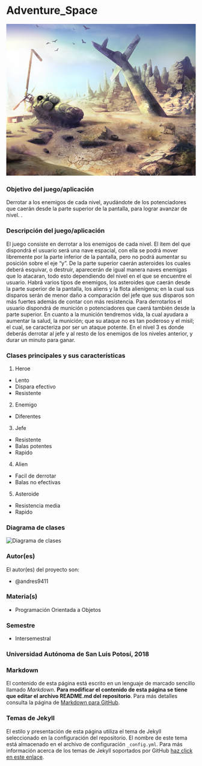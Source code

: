 # Adventure_Space


![En construcción](https://github.com/acominf/AdventureInSpace/blob/master/images/menu.jpg)

### Objetivo del juego/aplicación
Derrotar a los enemigos de cada nivel, ayudándote de los potenciadores que caerán desde la parte superior de la pantalla, para lograr avanzar de nivel. .

### Descripción del juego/aplicación
El juego consiste en derrotar a los enemigos de cada nivel. El ítem del que dispondrá el usuario será una nave espacial, con ella se podrá mover libremente por la parte inferior de la pantalla, pero no podrá aumentar su posición sobre el eje “y”. De la parte superior caerán asteroides los cuales deberá esquivar, o destruir, aparecerán de igual manera naves enemigas que lo atacaran, todo esto dependiendo del nivel en el que se encuentre el usuario.
Habrá varios tipos de enemigos, los asteroides que caerán desde la parte superior de la pantalla, los aliens y la flota alienígena; en la cual sus disparos serán de menor daño a comparación del jefe que sus disparos son más fuertes además de contar con más resistencia.
Para derrotarlos el usuario dispondrá de munición o potenciadores que caerá también desde la parte superior. 
En cuanto a la munición tendremos vida, la cual ayudara a aumentar la salud, la munición; que su ataque no es tan poderoso y el misil; el cual, se caracteriza por ser un ataque potente.
En el nivel 3 es  donde deberás derrotar al jefe y al resto de los enemigos de los niveles anterior, y durar un minuto para ganar.


### Clases principales y sus características
1. Heroe
* Lento
* Dispara efectivo
* Resistente

2. Enemigo
* Diferentes

3. Jefe
* Resistente
* Balas potentes
* Rapido

4. Alien
* Facil de derrotar
* Balas no efectivas

5. Asteroide
* Resistencia media
* Rapido

### Diagrama de clases
![Diagrama de clases](https://github.com/objetos-inter2018/Adventure_Space/blob/master/images2/diagrama%20clases.jpg)

### Autor(es)
El autor(es) del proyecto son:
- @andres9411

### Materia(s)
- Programación Orientada a Objetos

### Semestre
- Intersemestral

### Universidad Autónoma de San Luis Potosí, 2018

### Markdown
El contenido de esta página está escrito en un lenguaje de marcado sencillo llamado _Markdown_. **Para modificar el contenido de esta página se tiene que editar el archivo README.md del repositorio**. Para más detalles consulta la página de [Markdown para GitHub](https://guides.github.com/features/mastering-markdown/).

### Temas de Jekyll
El estilo y presentación de esta página utiliza el tema de Jekyll seleccionado en la configuración del repositorio. El nombre de este tema está almacenado en el archivo de configuración `_config.yml`. Para más información acerca de los temas de Jekyll soportados por GitHub [haz click en este enlace](https://pages.github.com/themes/).

